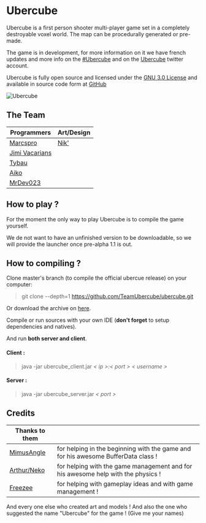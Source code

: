 
Ubercube
===

Ubercube is a first person shooter multi-player game set in a completely destroyable voxel world.
The map can be procedurally generated or pre-made.

The game is in development, for more information on it we have french updates and more info on the [#Ubercube](https://twitter.com/hashtag/Ubercube?src=hash) and on the [Ubercube](https://twitter.com/UbercubeGame) twitter account.

Ubercube is fully open source and licensed under the [GNU 3.0 License](http://www.gnu.org/licenses/) and available in source code form at [GitHub](https://github.com/TeamUbercube/ubercube)

![Ubercube](https://pbs.twimg.com/media/CnGa6_rXgAAiIiD.jpg "Ubercube")

## The Team
| Programmers | Art/Design
| --- | ---
| [Marcspro](https://twitter.com/marccspro) | [Nik'](https://twitter.com/NikGraph)
| [Jimi Vacarians](https://twitter.com/JimiVacarians) |
| [Tybau](https://twitter.com/tybau75)
| [Aiko](https://twitter.com/YanisAtl) |
| [MrDev023](https://twitter.com/MrDev023) |


## How to play ?
For the moment the only way to play Ubercube is to compile the game yourself.

We de not want to have an unfinished version to be downloadable, so we will provide the launcher once pre-alpha 1.1 is out.


## How to compiling ?

Clone master's branch (to compile the official ubercue release) on your computer:
> git clone --depth=1 https://github.com/TeamUbercube/ubercube.git

Or download the archive on [here](https://github.com/TeamUbercube/ubercube/archive/master.zip).

Compile or run sources with your own IDE (**don't forget** to setup dependencies and natives).

And run **both server and client**.

#### Client :

> java -jar ubercube_client.jar *< ip >:< port > < username >*

#### Server :

> java -jar ubercube_server.jar *< port >*

## Credits
| Thanks to them  | |
| --- | --- |
| [MimusAngle](https://twitter.com/Mimus_Angel) | for helping in the beginning with the game and for his awesome BufferData class !|
| [Arthur/Neko](https://twitter.com/ArthurBaurens) | for helping with the game management and for his awesome help with the physics !
| [Freezee](https://twitter.com/Freezee_Freeze) | for helping with gameplay ideas and with game management !


And every one else who created art and models ! And also the one who suggested the name "Ubercube" for the game ! (Give me your names)